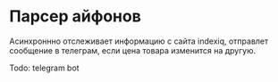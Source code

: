 # Парсер айфонов

Асинхроннно отслеживает информацию с сайта indexiq, отправлет сообщение в телеграм, если цена товара изменится на другую.

Todo: telegram bot
